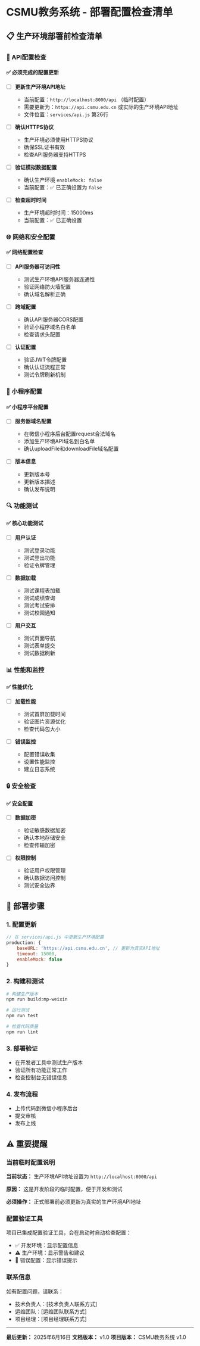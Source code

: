 # CSMU教务系统 - 部署配置检查清单

## 📋 生产环境部署前检查清单

### 🔧 API配置检查

#### ✅ 必须完成的配置更新

- [ ] **更新生产环境API地址**
  - 当前配置：`http://localhost:8000/api` （临时配置）
  - 需要更新为：`https://api.csmu.edu.cn` 或实际的生产环境API地址
  - 文件位置：`services/api.js` 第26行

- [ ] **确认HTTPS协议**
  - 生产环境必须使用HTTPS协议
  - 确保SSL证书有效
  - 检查API服务器支持HTTPS

- [ ] **验证模拟数据配置**
  - 确认生产环境 `enableMock: false`
  - 当前配置：✅ 已正确设置为 `false`

- [ ] **检查超时时间**
  - 生产环境超时时间：15000ms
  - 当前配置：✅ 已正确设置

### 🌐 网络和安全配置

#### ✅ 网络配置检查

- [ ] **API服务器可访问性**
  - 测试生产环境API服务器连通性
  - 验证网络防火墙配置
  - 确认域名解析正确

- [ ] **跨域配置**
  - 确认API服务器CORS配置
  - 验证小程序域名白名单
  - 检查请求头配置

- [ ] **认证配置**
  - 验证JWT令牌配置
  - 确认认证流程正常
  - 测试令牌刷新机制

### 📱 小程序配置

#### ✅ 小程序平台配置

- [ ] **服务器域名配置**
  - 在微信小程序后台配置request合法域名
  - 添加生产环境API域名到白名单
  - 确认uploadFile和downloadFile域名配置

- [ ] **版本信息**
  - 更新版本号
  - 更新版本描述
  - 确认发布说明

### 🔍 功能测试

#### ✅ 核心功能测试

- [ ] **用户认证**
  - 测试登录功能
  - 测试登出功能
  - 验证令牌管理

- [ ] **数据加载**
  - 测试课程表加载
  - 测试成绩查询
  - 测试考试安排
  - 测试校园通知

- [ ] **用户交互**
  - 测试页面导航
  - 测试表单提交
  - 测试数据刷新

### 📊 性能和监控

#### ✅ 性能优化

- [ ] **加载性能**
  - 测试首屏加载时间
  - 验证图片资源优化
  - 检查代码包大小

- [ ] **错误监控**
  - 配置错误收集
  - 设置性能监控
  - 建立日志系统

### 🔒 安全检查

#### ✅ 安全配置

- [ ] **数据加密**
  - 验证敏感数据加密
  - 确认本地存储安全
  - 检查传输加密

- [ ] **权限控制**
  - 验证用户权限管理
  - 确认数据访问控制
  - 测试安全边界

## 🚀 部署步骤

### 1. 配置更新

```javascript
// 在 services/api.js 中更新生产环境配置
production: {
    baseURL: 'https://api.csmu.edu.cn', // 更新为真实API地址
    timeout: 15000,
    enableMock: false
}
```

### 2. 构建和测试

```bash
# 构建生产版本
npm run build:mp-weixin

# 运行测试
npm run test

# 检查代码质量
npm run lint
```

### 3. 部署验证

- 在开发者工具中测试生产版本
- 验证所有功能正常工作
- 检查控制台无错误信息

### 4. 发布流程

- 上传代码到微信小程序后台
- 提交审核
- 发布上线

## ⚠️ 重要提醒

### 当前临时配置说明

**当前状态：** 生产环境API地址设置为 `http://localhost:8000/api`

**原因：** 这是开发阶段的临时配置，便于开发和测试

**必须操作：** 正式部署前必须更新为真实的生产环境API地址

### 配置验证工具

项目已集成配置验证工具，会在启动时自动检查配置：

- ✅ 开发环境：显示配置信息
- ⚠️ 生产环境：显示警告和建议
- 🚨 错误配置：显示错误提示

### 联系信息

如有配置问题，请联系：
- 技术负责人：[技术负责人联系方式]
- 运维团队：[运维团队联系方式]
- 项目经理：[项目经理联系方式]

---

**最后更新：** 2025年6月16日
**文档版本：** v1.0
**项目版本：** CSMU教务系统 v1.0

